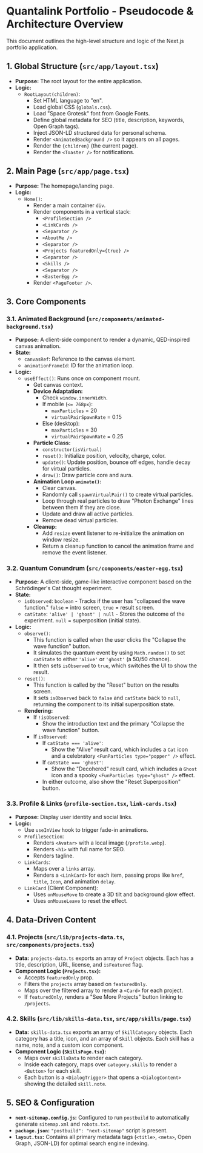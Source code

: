 # Quantalink Portfolio - Pseudocode & Architecture Overview

This document outlines the high-level structure and logic of the Next.js portfolio application.

## 1. Global Structure (`src/app/layout.tsx`)

- **Purpose:** The root layout for the entire application.
- **Logic:**
  - `RootLayout(children)`:
    - Set HTML language to "en".
    - Load global CSS (`globals.css`).
    - Load "Space Grotesk" font from Google Fonts.
    - Define global metadata for SEO (title, description, keywords, Open Graph tags).
    - Inject JSON-LD structured data for personal schema.
    - Render `<AnimatedBackground />` so it appears on all pages.
    - Render the `{children}` (the current page).
    - Render the `<Toaster />` for notifications.

## 2. Main Page (`src/app/page.tsx`)

- **Purpose:** The homepage/landing page.
- **Logic:**
  - `Home()`:
    - Render a main container `div`.
    - Render components in a vertical stack:
      - `<ProfileSection />`
      - `<LinkCards />`
      - `<Separator />`
      - `<AboutMe />`
      - `<Separator />`
      - `<Projects featuredOnly={true} />`
      - `<Separator />`
      - `<Skills />`
      - `<Separator />`
      - `<EasterEgg />`
    - Render `<PageFooter />`.

## 3. Core Components

### 3.1. Animated Background (`src/components/animated-background.tsx`)

- **Purpose:** A client-side component to render a dynamic, QED-inspired canvas animation.
- **State:**
  - `canvasRef`: Reference to the canvas element.
  - `animationFrameId`: ID for the animation loop.
- **Logic:**
  - `useEffect()`: Runs once on component mount.
    - Get canvas context.
    - **Device Adaptation:**
      - Check `window.innerWidth`.
      - If mobile (`<= 768px`):
        - `maxParticles` = 20
        - `virtualPairSpawnRate` = 0.15
      - Else (desktop):
        - `maxParticles` = 30
        - `virtualPairSpawnRate` = 0.25
    - **Particle Class:**
      - `constructor(isVirtual)`
      - `reset()`: Initialize position, velocity, charge, color.
      - `update()`: Update position, bounce off edges, handle decay for virtual particles.
      - `draw()`: Draw particle core and aura.
    - **Animation Loop `animate()`:**
      - Clear canvas.
      - Randomly call `spawnVirtualPair()` to create virtual particles.
      - Loop through real particles to draw "Photon Exchange" lines between them if they are close.
      - Update and draw all active particles.
      - Remove dead virtual particles.
    - **Cleanup:**
      - Add `resize` event listener to re-initialize the animation on window resize.
      - Return a cleanup function to cancel the animation frame and remove the event listener.

### 3.2. Quantum Conundrum (`src/components/easter-egg.tsx`)

- **Purpose:** A client-side, game-like interactive component based on the Schrödinger's Cat thought experiment.
- **State:**
  - `isObserved`: `boolean` - Tracks if the user has "collapsed the wave function." `false` = intro screen, `true` = result screen.
  - `catState`: `'alive' | 'ghost' | null` - Stores the outcome of the experiment. `null` = superposition (initial state).
- **Logic:**
  - `observe()`:
    - This function is called when the user clicks the "Collapse the wave function" button.
    - It simulates the quantum event by using `Math.random()` to set `catState` to either `'alive'` or `'ghost'` (a 50/50 chance).
    - It then sets `isObserved` to `true`, which switches the UI to show the result.
  - `reset()`:
    - This function is called by the "Reset" button on the results screen.
    - It sets `isObserved` back to `false` and `catState` back to `null`, returning the component to its initial superposition state.
  - **Rendering:**
    - If `!isObserved`:
      - Show the introduction text and the primary "Collapse the wave function" button.
    - If `isObserved`:
      - If `catState === 'alive'`:
        - Show the "Alive" result card, which includes a `Cat` icon and a celebratory `<FunParticles type="popper" />` effect.
      - If `catState === 'ghost'`:
        - Show the "Decohered" result card, which includes a `Ghost` icon and a spooky `<FunParticles type="ghost" />` effect.
      - In either outcome, also show the "Reset Superposition" button.

### 3.3. Profile & Links (`profile-section.tsx`, `link-cards.tsx`)

- **Purpose:** Display user identity and social links.
- **Logic:**
  - Use `useInView` hook to trigger fade-in animations.
  - `ProfileSection`:
    - Renders `<Avatar>` with a local image (`/profile.webp`).
    - Renders `<h1>` with full name for SEO.
    - Renders tagline.
  - `LinkCards`:
    - Maps over a `links` array.
    - Renders a `<LinkCard>` for each item, passing props like `href`, `title`, `Icon`, and animation `delay`.
  - `LinkCard` (Client Component):
    - Uses `onMouseMove` to create a 3D tilt and background glow effect.
    - Uses `onMouseLeave` to reset the effect.

## 4. Data-Driven Content

### 4.1. Projects (`src/lib/projects-data.ts`, `src/components/projects.tsx`)

- **Data:** `projects-data.ts` exports an array of `Project` objects. Each has a title, description, URL, license, and `isFeatured` flag.
- **Component Logic (`Projects.tsx`):**
  - Accepts `featuredOnly` prop.
  - Filters the `projects` array based on `featuredOnly`.
  - Maps over the filtered array to render a `<Card>` for each project.
  - If `featuredOnly`, renders a "See More Projects" button linking to `/projects`.

### 4.2. Skills (`src/lib/skills-data.tsx`, `src/app/skills/page.tsx`)

- **Data:** `skills-data.tsx` exports an array of `SkillCategory` objects. Each category has a title, icon, and an array of `Skill` objects. Each skill has a name, note, and a custom icon component.
- **Component Logic (`SkillsPage.tsx`):**
  - Maps over `skillsData` to render each category.
  - Inside each category, maps over `category.skills` to render a `<Button>` for each skill.
  - Each button is a `<DialogTrigger>` that opens a `<DialogContent>` showing the detailed `skill.note`.

## 5. SEO & Configuration

- **`next-sitemap.config.js`:** Configured to run `postbuild` to automatically generate `sitemap.xml` and `robots.txt`.
- **`package.json`:** `"postbuild": "next-sitemap"` script is present.
- **`layout.tsx`:** Contains all primary metadata tags (`<title>`, `<meta>`, Open Graph, JSON-LD) for optimal search engine indexing.
